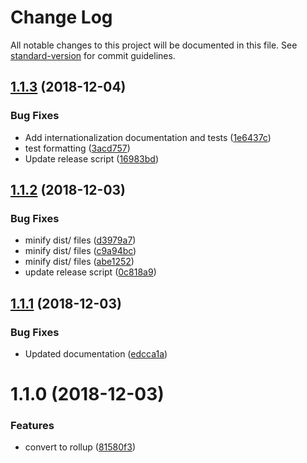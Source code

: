 # Change Log

All notable changes to this project will be documented in this file. See [standard-version](https://github.com/conventional-changelog/standard-version) for commit guidelines.

<a name="1.1.3"></a>
## [1.1.3](https://github.com/6eDesign/timeUtils/compare/v1.1.2...v1.1.3) (2018-12-04)


### Bug Fixes

* Add internationalization documentation and tests ([1e6437c](https://github.com/6eDesign/timeUtils/commit/1e6437c))
* test formatting ([3acd757](https://github.com/6eDesign/timeUtils/commit/3acd757))
* Update release script ([16983bd](https://github.com/6eDesign/timeUtils/commit/16983bd))



<a name="1.1.2"></a>
## [1.1.2](https://github.com/6eDesign/timeUtils/compare/v1.1.1...v1.1.2) (2018-12-03)


### Bug Fixes

* minify dist/ files ([d3979a7](https://github.com/6eDesign/timeUtils/commit/d3979a7))
* minify dist/ files ([c9a94bc](https://github.com/6eDesign/timeUtils/commit/c9a94bc))
* minify dist/ files ([abe1252](https://github.com/6eDesign/timeUtils/commit/abe1252))
* update release script ([0c818a9](https://github.com/6eDesign/timeUtils/commit/0c818a9))



<a name="1.1.1"></a>
## [1.1.1](https://github.com/6eDesign/timeUtils/compare/v1.1.0...v1.1.1) (2018-12-03)


### Bug Fixes

* Updated documentation ([edcca1a](https://github.com/6eDesign/timeUtils/commit/edcca1a))



<a name="1.1.0"></a>
# 1.1.0 (2018-12-03)


### Features

* convert to rollup ([81580f3](https://github.com/6eDesign/timeUtils/commit/81580f3))
